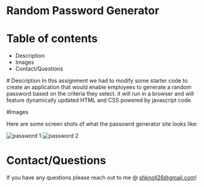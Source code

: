
# Random Password Generator

# Table of contents
<ul>
  <li>Description</li>
  <li>Images</li>
  <li>Contact/Questions</li>
  </ul>
# Description 
In this assignment we had to modify some starter code to create an application that would enable employees to generate a random password based on the criteria they select. it will run in a browser and will feature dynamically updated HTML and CSS powered by javascript code. 

#Images

Here are some screen shots of what the passowrd generator site looks like:

![password 1](https://user-images.githubusercontent.com/87549270/131066174-fb652f10-0223-4aa9-9a91-cd3733273bb8.PNG)
![password 2](https://user-images.githubusercontent.com/87549270/131066262-710da866-293f-4748-9959-469f4c93575f.PNG)

# Contact/Questions
If you have any questions please reach out to me @ shknoll28@gmail.com!

